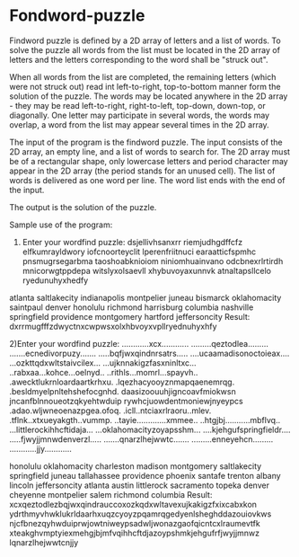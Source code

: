 # Fondword-puzzle

Findword puzzle is defined by a 2D array of letters and a list of words. To solve the puzzle all words from the list must be located in the 2D array of letters and the letters corresponding to the word shall be "struck out".

When all words from the list are completed, the remaining letters (which were not struck out) read int left-to-right, top-to-bottom manner form the solution of the puzzle. The words may be located anywhere in the 2D array - they may be read left-to-right, right-to-left, top-down, down-top, or diagonally. One letter may participate in several words, the words may overlap, a word from the list may appear several times in the 2D array.

The input of the program is the findword puzzle. The input consists of the 2D array, an empty line, and a list of words to search for. The 2D array must be of a rectangular shape, only lowercase letters and period character may appear in the 2D array (the period stands for an unused cell). The list of words is delivered as one word per line. The word list ends with the end of the input.

The output is the solution of the puzzle. 


Sample use of the program:

1) Enter your wordfind puzzle:
dsjellivhsanxrr
riemjudhgdffcfz
elfkumrayldwory
iofcnoorteyclit
lperenfriitnuci
earaatticfspmhc
pnsmugrsegarbma
taoshoabknioiom
niniomhuainvano
odcbnexrlrtirdh
mnicorwgtppdepa
witslyxolsaevll
xhybuvoyaxunnvk
atnaltapsllcelo
ryedunuhyxhedfy

atlanta
saltlakecity
indianapolis
montpelier
juneau
bismarck
oklahomacity
saintpaul
denver
honolulu
richmond
harrisburg
columbia
nashville
springfield
providence
montgomery
hartford
jeffersoncity
Result:
dxrrmugfffzdwyctnxcwpwsxolxhbvoyxvpllryednuhyxhfy

2)Enter your wordfind puzzle:
............xcx............
.........qeztodlea.........
.......ecnedivorpuzy.......
.....bqfjwxqindnrsatrs.....
....ucaamadisonoctoieax....
...ozkttqdxwltstaivcilex...
...ujknnakigzfasxninltxc...
..rabxaa...kohce...oelnyd..
..rithls...momrl...spayvh..
.awecktlukrnloardaartkrhxu.
.lqezhacyooyznmapqaenemrqg.
.besldmyelpnltehshefocgnhd.
daasizoouuhjigncoavfmiokwsn
jncanfblnnoueotzqkyehtwduip
rywhcjuowdentmoniewjnyeypcs
.adao.wljwneoenazpgea.ofoq.
.icll..ntciaxrlraoru..mlev.
.tflnk..xtxueyakgth..vummp.
..tayie.............xmmee..
..htgjbj...........mbflvq..
...littlerockihhcftidaja...
...oklahomacityzoyapsshm...
....kjehgufspringfieldr....
.....fjwyjjmnwdenverzl.....
.......qnarzlhejwwtc.......
.........enneyehcn.........
............jjy............

honolulu
oklahomacity
charleston
madison
montgomery
saltlakecity
springfield
juneau
tallahassee
providence
phoenix
santafe
trenton
albany
lincoln
jeffersoncity
atlanta
austin
littlerock
sacramento
topeka
denver
cheyenne
montpelier
salem
richmond
columbia
Result:
xcxqeztodlezbqjwxqindrauccoxozkqdxwltavexujkakigzfxixcabxkon
ydrthmyvhwklukrldaarhxuqzcyoyzpqamrqgedyenlsheghddazouiovkws
njcfbnezqyhwduiprwjowtniweypsadwljwonazgaofqicntcxlraumevtfk
xteakghvmptyiexmehgjbjmfvqihhcftdjazoypshmkjehgufrfjwyjjmnwz
lqnarzlhejwwtcnjjy
